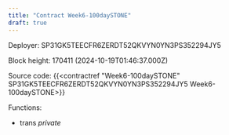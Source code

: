```yaml
---
title: "Contract Week6-100daySTONE"
draft: true
---
```

Deployer: SP31GK5TEECFR6ZERDT52QKVYN0YN3PS352294JY5


 



Block height: 170411 (2024-10-19T01:46:37.000Z)

Source code: {{<contractref "Week6-100daySTONE" SP31GK5TEECFR6ZERDT52QKVYN0YN3PS352294JY5 Week6-100daySTONE>}}

Functions:

* trans _private_
